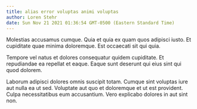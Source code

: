 ```yaml
---
title: alias error voluptas animi voluptas
author: Loren Stehr
date: Sun Nov 21 2021 01:36:54 GMT-0500 (Eastern Standard Time)
---
```

Molestias accusamus cumque. Quia et quia ex quam quos adipisci iusto. Et cupiditate quae minima doloremque. Est occaecati sit qui quia.

 Tempore vel natus et dolores consequatur quidem cupiditate. Et repudiandae ea repellat et eaque. Eaque sunt deserunt qui eius sint qui quod dolorem.

 Laborum adipisci dolores omnis suscipit totam. Cumque sint voluptas iure aut nulla ea ut sed. Voluptate aut quo et doloremque et ut est provident. Culpa necessitatibus eum accusantium. Vero explicabo dolores in aut sint non.